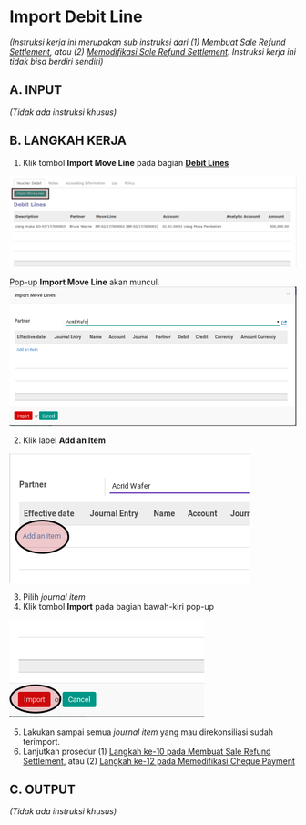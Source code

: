 # Import Debit Line

*(Instruksi kerja ini merupakan sub instruksi dari (1) [Membuat Sale Refund Settlement](./membuat.md), atau (2) [Memodifikasi Sale Refund Settlement](./memodifikasi.md). Instruksi kerja ini tidak bisa berdiri sendiri)*

## A. INPUT

*(Tidak ada instruksi khusus)*

## B. LANGKAH KERJA

1. Klik tombol **Import Move Line** pada bagian **[Debit Lines](./penjelasan.md#bagian-debit-line)**

![](../../img/sale-refund-settlement/tombol-import-move-debit-line.png)

Pop-up **Import Move Line** akan muncul.
![](../../img/sale-refund-settlement/pop-up-import-move-line.png)

2. Klik label **Add an Item**

![](../../img/sale-refund-settlement/pop-up-import-move-line-add-item.png)

3. Pilih *journal item*
4. Klik tombol **Import** pada bagian bawah-kiri pop-up

![](../../img/sale-refund-settlement/pop-up-import-move-line-tombol-import.png)

5. Lakukan sampai semua *journal item* yang mau direkonsiliasi sudah terimport.
6. Lanjutkan prosedur (1) [Langkah ke-10 pada Membuat Sale Refund Settlement](./membuat.md#langkah-10), atau (2) [Langkah ke-12 pada Memodifikasi Cheque Payment](./memodifikasi.md#langkah-10)

## C. OUTPUT

*(Tidak ada instruksi khusus)*
